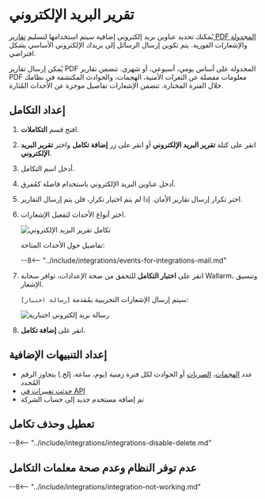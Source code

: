 # تقرير البريد الإلكتروني

يُمكنك تحديد عناوين بريد إلكتروني إضافية سيتم استخدامها لتسليم [تقارير PDF المجدولة](../../../user-guides/search-and-filters/custom-report.md) والإشعارات الفورية. يتم تكوين إرسال الرسائل إلى بريدك الإلكتروني الأساسي بشكل افتراضي.

يُمكن إرسال تقارير PDF المجدولة على أساس يومي، أسبوعي، أو شهري. تتضمن تقارير PDF معلومات مفصلة عن الثغرات الأمنية، الهجمات، والحوادث المكتشفة في نظامك خلال الفترة المختارة. تتضمن الإشعارات تفاصيل موجزة عن الأحداث المُثارة.

## إعداد التكامل

1. افتح قسم **التكاملات**.
1. انقر على كتلة **تقرير البريد الإلكتروني** أو انقر على زر **إضافة تكامل** واختر **تقرير البريد الإلكتروني**.
1. أدخل اسم التكامل.
1. أدخل عناوين البريد الإلكتروني باستخدام فاصلة كمُفرق.
1. اختر تكرار إرسال تقارير الأمان. إذا لم يتم اختيار تكرار، فلن يتم إرسال التقارير.
1. اختر أنواع الأحداث لتفعيل الإشعارات.

    ![تكامل تقرير البريد الإلكتروني](../../../images/user-guides/settings/integrations/add-email-report-integration.png)

    تفاصيل حول الأحداث المتاحة:

    --8<-- "../include/integrations/events-for-integrations-mail.md"

1. انقر على **اختبار التكامل** للتحقق من صحة الإعدادات، توافر سحابة Wallarm، وتنسيق الإشعار.

    سيتم إرسال الإشعارات التجريبية بمُقدمة `[رسالة اختبار]`:

    ![رسالة بريد إلكتروني اختبارية](../../../images/user-guides/settings/integrations/test-email-scope-changed.png)

1. انقر على **إضافة تكامل**.

## إعداد التنبيهات الإضافية

* عدد [الهجمات](../../../glossary-en.md#attack)، [الضربات](../../../glossary-en.md#hit) أو الحوادث لكل فترة زمنية (يوم، ساعة، إلخ.) يتجاوز الرقم المُحدد
* [حدثت تغييرات في API](../../../api-discovery/track-changes.md)
* تم إضافة مستخدم جديد إلى حساب الشركة

## تعطيل وحذف تكامل

--8<-- "../include/integrations/integrations-disable-delete.md"

## عدم توفر النظام وعدم صحة معلمات التكامل

--8<-- "../include/integrations/integration-not-working.md"